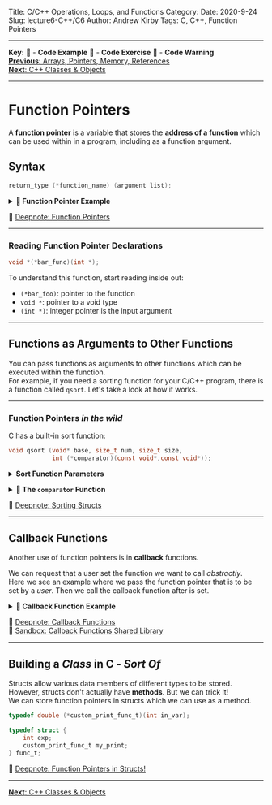 Title: C/C++ Operations, Loops, and Functions
Category: 
Date: 2020-9-24
Slug: lecture6-C++/C6
Author: Andrew Kirby
Tags: C, C++, Function Pointers

---
**Key:** 
:large_orange_diamond: - **Code Example** 
:large_blue_diamond: - **Code Exercise** 
:red_circle: - **Code Warning**  
[**Previous**: Arrays, Pointers, Memory, References]({filename}C-5-Memory.md)  
[**Next**: C++ Classes & Objects]({filename}../../lecture7/C++/CPP-0-ClassesObjects.md)

---
# Function Pointers
A **function pointer** is a variable that stores the **address of a function** which can be used within in a program, including as a function argument.

## Syntax    
```C
return_type (*function_name) (argument list);
```

**<details><summary><b>:large_orange_diamond: Function Pointer Example </b></summary>**
<p>
    
A function named `foo` takes two integers as arguments and returns an integer.
```C
#include <stdio.h>

int my_add_function(int a, int b){
    return a+b;
}

int main(void){
    int (*foo)(int,int);   // optional argument names
    foo = my_add_function; // initialize the function pointer 
    
    /* optionally: we can use & */
    // foo = &my_add_function;
    
    int a = 5, b = 70;
    int sum = foo(a,b);
    printf("The sum of %d and %d equals %d.\n",a,b,sum);

    return 0;
}
```
</p>
</details>

:large_orange_diamond: [Deepnote: Function Pointers](https://deepnote.com/project/fdeed75f-9b4a-428c-8bb7-3766103008ee)

---
### Reading Function Pointer Declarations
```C
void *(*bar_func)(int *);
```

To understand this function, start reading inside out:

- `(*bar_foo)`: pointer to the function
- `void *`: pointer to a void type
- `(int *)`: integer pointer is the input argument

---
## Functions as Arguments to Other Functions
You can pass functions as arguments to other functions which can be executed within the function.  
For example, if you need a sorting function for your C/C++ program, there is a function called `qsort`. Let's take a look at how it works.

---
### Function Pointers *in the wild*
C has a built-in sort function:
```C
void qsort (void* base, size_t num, size_t size,  
            int (*comparator)(const void*,const void*));
```
**<details><summary><b>Sort Function Parameters</b></summary>**
<p>

- **base** − pointer to the first element of the array to be sorted
- **num**  − number of elements in the array pointed by base
- **size** − size in bytes of each element in the array
- **comparator** − function that compares two elements
</p>
</details>

**<details><summary><b>:large_orange_diamond: The `comparator` Function</b></summary>**
<p>
    
```C
int comparator(const void* p1, const void* p2);
Return value meaning
<0 The element pointed by p1 goes before the element pointed by p2
 0 The element pointed by p1 is equivalent to the element pointed by p2
>0 The element pointed by p1 goes after the element pointed by p2
```
</p>
</details>

:large_orange_diamond: [Deepnote: Sorting Structs](https://deepnote.com/project/fdeed75f-9b4a-428c-8bb7-3766103008ee)

---
## Callback Functions
Another use of function pointers is in **callback** functions. 

We can request that a user set the function we want to call *abstractly*.  
Here we see an example where we pass the function pointer that is to be set by a *user*. Then we call the callback function after is set. 

**<details><summary><b>:large_orange_diamond: Callback Function Example</b></summary>**
<p>
    
```C
#include <stdio.h>

double custom_mult(double x,double y){
    return x*x + 2.0*x*y + y*y;
}

// callback prototype
typedef double (*multiply_func_t)(double,double);

void set_callback(multiply_func_t *func_ptr){
      *(void **)(func_ptr) = custom_mult;
}

int main(void){
    multiply_func_t callback_multiply;
    set_callback(&callback_multiply);
    
    double x = 2.6, y = 5.1;
    double result = callback_multiply(x,y);
    printf("The results from our callback Op(x=%f,y=%f) = x*x + 2.0*x*y + y*y = %f\n",x,y,result);
    
    return 0;
}
```
</p>
</details>

:large_orange_diamond: [Deepnote: Callback Functions](https://deepnote.com/project/fdeed75f-9b4a-428c-8bb7-3766103008ee)  
:large_orange_diamond: [Sandbox: Callback Functions Shared Library](https://bit.ly/2ZXsZuG)

---
## Building a *Class* in C - *Sort Of*
Structs allow various data members of different types to be stored. However, structs don't actually have **methods**. But we can trick it!  
We can store function pointers in structs which we can use as a method.  
```C
typedef double (*custom_print_func_t)(int in_var);

typedef struct {
    int exp;
    custom_print_func_t my_print;
} func_t;
```
:large_orange_diamond: [Deepnote: Function Pointers in Structs!](https://deepnote.com/project/fdeed75f-9b4a-428c-8bb7-3766103008ee)  

---
[**Next**: C++ Classes & Objects]({filename}../../lecture7/C++/CPP-0-ClassesObjects.md)
